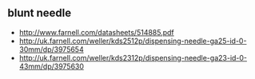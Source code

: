 ## blunt needle

- http://www.farnell.com/datasheets/514885.pdf
- http://uk.farnell.com/weller/kds2512p/dispensing-needle-ga25-id-0-30mm/dp/3975654
- http://uk.farnell.com/weller/kds2312p/dispensing-needle-ga23-id-0-43mm/dp/3975630
